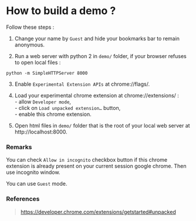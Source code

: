 # How to build a demo ?

Follow these steps :

1) Change your name by `Guest` and hide your bookmarks bar to remain anonymous.

2) Run a web server with python 2 in `demo/` folder, if your browser refuses to open local files :

~~~
python -m SimpleHTTPServer 8000
~~~

3) Enable `Experimental Extension APIs` at chrome://flags/.

4) Load your experimental chrome extension at chrome://extensions/ :  
 \- allow `Developer mode`,  
 \- click on `Load unpacked extension…` button,  
 \- enable this chrome extension. 
 
5) Open html files in `demo/` folder that is the root of your local web server at http://localhost:8000.

### Remarks

You can check `Allow in incognito` checkbox button if this chrome extension is already present on your current session google chrome.
Then use incognito window.  

You can use `Guest` mode.

### References

> https://developer.chrome.com/extensions/getstarted#unpacked
